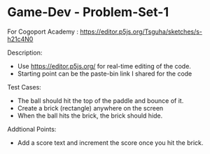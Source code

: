 # Game-Dev - Problem-Set-1
For Cogoport Academy : https://editor.p5js.org/Tsguha/sketches/s-h21c4N0

Description:
- Use https://editor.p5js.org/ for real-time editing of the code.
- Starting point can be the paste-bin link I shared for the code

Test Cases:
- The ball should hit the top of the paddle and bounce of it.
- Create a brick (rectangle) anywhere on the screen
- When the ball hits the brick, the brick should hide.

Addtional Points:
- Add a score text and increment the score once you hit the brick.
